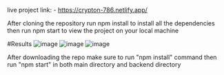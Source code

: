 
live project link: - https://crypton-786.netlify.app/

After cloning the repository run npm install to install all the dependencies then run npm start to view the project on your local machine

#Results
![image](https://user-images.githubusercontent.com/53540032/224476551-37d17b59-3274-4d06-bd32-b57ba30e734a.png)
![image](https://user-images.githubusercontent.com/53540032/224476576-96205aa2-c8fe-428b-83cf-c8841d4d9558.png)
![image](https://user-images.githubusercontent.com/53540032/224476587-91632ad4-f27f-404f-9cd9-c1cb9eddbc05.png)


After downloading the repo make sure to run "npm install" command then run "npm start" in both main directory and backend directory
